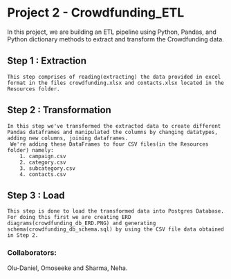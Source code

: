 # Project 2 - Crowdfunding_ETL
 In this project, we are building an ETL pipeline using Python, Pandas, and Python dictionary methods to extract and transform the Crowdfunding data. 

 ## Step 1 : Extraction
    This step comprises of reading(extracting) the data provided in excel format in the files crowdfunding.xlsx and contacts.xlsx located in the Resources folder.

## Step 2 : Transformation
    In this step we've transformed the extracted data to create different Pandas dataframes and manipulated the columns by changing datatypes, adding new columns, joining dataframes.
     We're adding these DataFrames to four CSV files(in the Resources folder) namely:
        1. campaign.csv
        2. category.csv
        3. subcategory.csv
        4. contacts.csv

## Step 3 : Load
    This step is done to load the transformed data into Postgres Database. For doing this first we are creating ERD diagrams(crowdfunding_db_ERD.PNG) and generating schema(crowdfunding_db_schema.sql) by using the CSV file data obtained in Step 2.


### Collaborators: 
Olu-Daniel, Omoseeke and Sharma, Neha.
